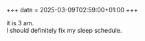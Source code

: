 +++
date = 2025-03-09T02:59:00+01:00
+++

it is 3 am.\
I should definitely fix my sleep schedule. <!-- more -->
